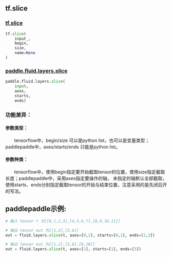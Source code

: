 
## tf.slice

### [tf.slice](https://www.tensorflow.org/api_docs/python/tf/slice)
``` python
tf.slice(
    input_,
    begin,
    size,
    name=None
)
```

### [paddle.fluid.layers.slice](http://paddlepaddle.org/documentation/docs/zh/1.2/api_cn/layers_cn.html#cn-api-fluid-layers-slice)
``` python
paddle.fluid.layers.slice(
    input, 
    axes, 
    starts, 
    ends)
```

### 功能差异：
#### 参数类型：
&#160; &#160; &#160; &#160;tensorflow中，begin/size 可以是python list，也可以是变量类型；paddlepaddle中，axes/starts/ends 只能是python list。

#### 参数种类：
&#160; &#160; &#160; &#160;tensorflow中，使用begin指定要开始截取tensor的位置，使用size指定截取长度；paddlepaddle中，采用axes指定要操作的轴，
未指定的轴默认全部截取，使用starts、ends分别指定截取tensor的开始与结束位置，注意采用的是先闭后开的写法。


## paddlepaddle示例:
```python
# 输入 tensor t 为[[0,1,2,3],[4,5,6,7],[8,9,10,11]]

# 输出 tensor out 为[[1,2],[5,6]]
out = fluid.layers.slice(t, axes=[0,1], starts=[0,1], ends=[2,3])  

# 输出 tensor out 为[[1,2],[5,6],[9,10]]
out = fluid.layers.slice(t, axes=[1], starts=[1], ends=[3])
```
